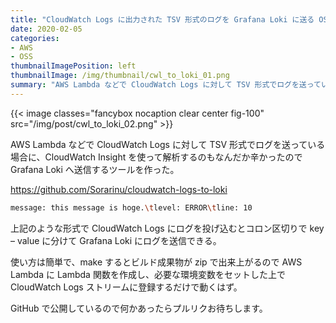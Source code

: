 ```yaml
---
title: "CloudWatch Logs に出力された TSV 形式のログを Grafana Loki に送る OSS を公開した"
date: 2020-02-05
categories:
- AWS
- OSS
thumbnailImagePosition: left
thumbnailImage: /img/thumbnail/cwl_to_loki_01.png
summary: "AWS Lambda などで CloudWatch Logs に対して TSV 形式でログを送っている場合に、CloudWatch Insight を使って解析するのもなんだか辛かったので Grafana Loki へ送信するツールを作った。"
---
```


{{< image classes="fancybox nocaption clear center fig-100" src="/img/post/cwl_to_loki_02.png" >}}

AWS Lambda などで CloudWatch Logs に対して TSV 形式でログを送っている場合に、CloudWatch Insight を使って解析するのもなんだか辛かったので Grafana Loki へ送信するツールを作った。

https://github.com/Sorarinu/cloudwatch-logs-to-loki

```bash
message: this message is hoge.\tlevel: ERROR\tline: 10
```

上記のような形式で CloudWatch Logs にログを投げ込むとコロン区切りで key – value に分けて Grafana Loki にログを送信できる。

使い方は簡単で、make するとビルド成果物が zip で出来上がるので AWS Lambda に Lambda 関数を作成し、必要な環境変数をセットした上で CloudWatch Logs ストリームに登録するだけで動くはず。

GitHub で公開しているので何かあったらプルリクお待ちします。